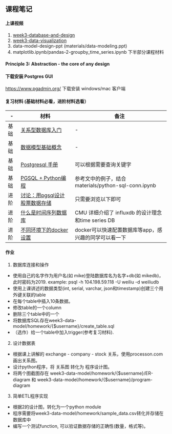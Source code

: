 ## 课程笔记

#### 上课视频
1. [week3-database-and-design](https://www.jianguoyun.com/p/DZL0Ey4Q1YDIBxji4s4B)
2. [week3-data-visualization](https://www.jianguoyun.com/p/DYAWftIQ6LTJBxjfxswB)
3. data-model-design-ppt (materials/data-modeling.ppt)
4. matplotlib.ipynb/pandas-2-groupby_time_series.ipynb 下半部分课程材料

#### Principle 3: Abstraction - the core of any design 


#### 下载安装 Postgres GUI
https://www.pgadmin.org/ 
下载安装 windows/mac 客户端


#### 复习材料 (基础材料必看，进阶材料选看）
| - | 材料 | 备注 |
|---|---|---|
| 基础 | [关系型数据库入门](https://www.bilibili.com/video/av24590479?from=search&seid=9547685086593982005) | - |
| 基础 | [数据模型基础概念](https://www.guru99.com/data-modelling-conceptual-logical.html) | - |
| 基础 | [Postgresql 手册](https://www.tutorialspoint.com/postgresql/) | 可以根据需要查询关键字 |
| 基础 | [PGSQL + Python编程](https://pynative.com/python-postgresql-tutorial/) | 参考文中的例子，结合materials/python-sql-conn.ipynb |
| 进阶 | [讨论：用pgsql设计股票数据存储](https://quant.stackexchange.com/questions/29572/building-financial-data-time-series-database-from-scratch) | 只需要浏览以下即可 |
| 进阶 | [什么是时间序列数据库](https://www.bilibili.com/video/av51118320?from=search&seid=15026838482424778621) | CMU 详细介绍了 influxdb 的设计理念和time series DB |
| 进阶 | [不同环境下的docker设置](https://www.digitalocean.com/community/tutorials/how-to-install-and-use-docker-on-centos-7) | docker可以快速配置数据库等app，感兴趣的同学可以看一下 |


#### 作业
1. 数据库连接和操作
* 使用自己的名字作为用户名(如 mike)登陆数据库名为名字+db(如 mikedb)，此时密码为2019.
  example: psql -h 104.198.59.118 -U weiliu -d weiliudb 
* 使用上课讲述的数据类型(int, serial, varchar, json和timestamp)创建三个用外键关联的table
* 在每个table中插入10条数据。
* 修改table的一个column
* 删除三个table中的一个
* 将数据库SQL存在week3-data-model/homework/{$username}/create_table.sql
* （选作）给一个table中加入trigger(参考复习材料).


2. 设计数据表
* 根据课上讲解的 exchange - company - stock 关系，使用processon.com画出关系图。
* 设计python程序，将 关系图 转化为 程序设计图。
* 将两个图截图存在
week3-data-model/homework/{$username}/ER-diagram 和
week3-data-model/homework/{$username}/program-diagram


3. 简单ETL程序实现
* 根据2的设计图，转化为一个python module
* 程序需要将week3-data-model/homework/sample_data.csv转化并存储在数据库中
* 编写一个测试function, 可以验证数据存储的正确性(数量，格式等)。

